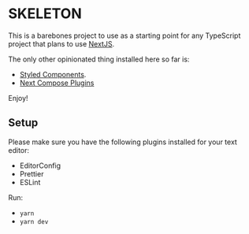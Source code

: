 # SKELETON

This is a barebones project to use as a starting point for any TypeScript project that plans to use [NextJS](https://nextjs.org).

The only other opinionated thing installed here so far is:
- [Styled Components](https://styled-components.com/).
- [Next Compose Plugins](https://github.com/cyrilwanner/next-compose-plugins)

Enjoy!

## Setup

Please make sure you have the following plugins installed for your text editor:

- EditorConfig
- Prettier
- ESLint

Run:

- `yarn`
- `yarn dev`
